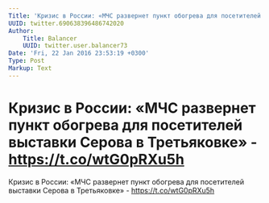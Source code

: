 ```yaml
---
Title: 'Кризис в России: «МЧС развернет пункт обогрева для посетителей выставки Серова в Третьяковке» - https://t.co/wtG0pRXu5h'
UUID: twitter.690638396486742020
Author:
    Title: Balancer
    UUID: twitter.user.balancer73
Date: 'Fri, 22 Jan 2016 23:53:19 +0300'
Type: Post
Markup: Text
---
```


# Кризис в России: «МЧС развернет пункт обогрева для посетителей выставки Серова в Третьяковке» - https://t.co/wtG0pRXu5h

Кризис в России: «МЧС развернет пункт обогрева для
посетителей выставки Серова в Третьяковке» -
https://t.co/wtG0pRXu5h